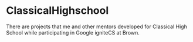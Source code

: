 # ClassicalHighschool

There are projects that me and other mentors developed for Classical High School while participating in Google igniteCS at Brown.
